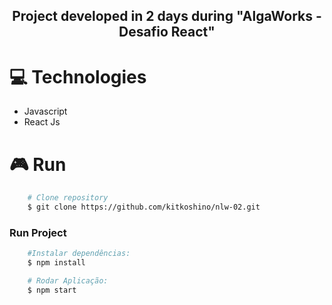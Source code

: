 <h2 align="center">Project developed in 2 days during "AlgaWorks - Desafio React" </h2>


# :computer: Technologies

- Javascript
- React Js

# :video_game: Run

```bash
    # Clone repository
    $ git clone https://github.com/kitkoshino/nlw-02.git
```

### Run Project

```bash
    #Instalar dependências:
    $ npm install

    # Rodar Aplicação:
    $ npm start
```
